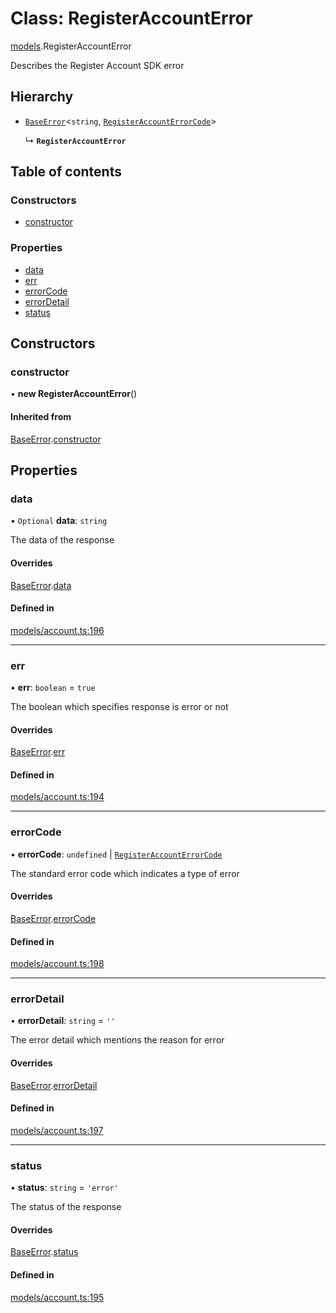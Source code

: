 # Class: RegisterAccountError

[models](../wiki/models).RegisterAccountError

Describes the Register Account SDK error

## Hierarchy

- [`BaseError`](../wiki/models.BaseError)<`string`, [`RegisterAccountErrorCode`](../wiki/models.RegisterAccountErrorCode)\>

  ↳ **`RegisterAccountError`**

## Table of contents

### Constructors

- [constructor](../wiki/models.RegisterAccountError#constructor)

### Properties

- [data](../wiki/models.RegisterAccountError#data)
- [err](../wiki/models.RegisterAccountError#err)
- [errorCode](../wiki/models.RegisterAccountError#errorcode)
- [errorDetail](../wiki/models.RegisterAccountError#errordetail)
- [status](../wiki/models.RegisterAccountError#status)

## Constructors

### constructor

• **new RegisterAccountError**()

#### Inherited from

[BaseError](../wiki/models.BaseError).[constructor](../wiki/models.BaseError#constructor)

## Properties

### data

• `Optional` **data**: `string`

The data of the response

#### Overrides

[BaseError](../wiki/models.BaseError).[data](../wiki/models.BaseError#data)

#### Defined in

[models/account.ts:196](https://gitlab.com/baliganikhil/blackmirror-sdk/-/blob/349365c/src/models/account.ts#L196)

___

### err

• **err**: `boolean` = `true`

The boolean which specifies response is error or not

#### Overrides

[BaseError](../wiki/models.BaseError).[err](../wiki/models.BaseError#err)

#### Defined in

[models/account.ts:194](https://gitlab.com/baliganikhil/blackmirror-sdk/-/blob/349365c/src/models/account.ts#L194)

___

### errorCode

• **errorCode**: `undefined` \| [`RegisterAccountErrorCode`](../wiki/models.RegisterAccountErrorCode)

The standard error code which indicates a type of error

#### Overrides

[BaseError](../wiki/models.BaseError).[errorCode](../wiki/models.BaseError#errorcode)

#### Defined in

[models/account.ts:198](https://gitlab.com/baliganikhil/blackmirror-sdk/-/blob/349365c/src/models/account.ts#L198)

___

### errorDetail

• **errorDetail**: `string` = `''`

The error detail which mentions the reason for error

#### Overrides

[BaseError](../wiki/models.BaseError).[errorDetail](../wiki/models.BaseError#errordetail)

#### Defined in

[models/account.ts:197](https://gitlab.com/baliganikhil/blackmirror-sdk/-/blob/349365c/src/models/account.ts#L197)

___

### status

• **status**: `string` = `'error'`

The status of the response

#### Overrides

[BaseError](../wiki/models.BaseError).[status](../wiki/models.BaseError#status)

#### Defined in

[models/account.ts:195](https://gitlab.com/baliganikhil/blackmirror-sdk/-/blob/349365c/src/models/account.ts#L195)
